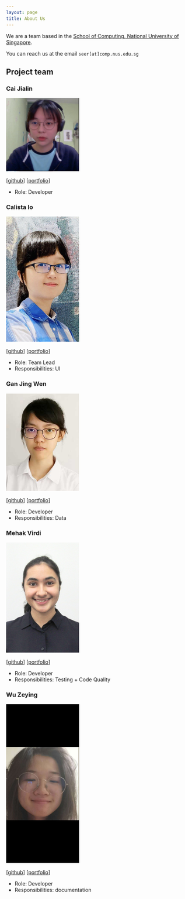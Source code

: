 ```yaml
---
layout: page
title: About Us
---
```


We are a team based in the [School of Computing, National University of Singapore](http://www.comp.nus.edu.sg).

You can reach us at the email `seer[at]comp.nus.edu.sg`

## Project team

### Cai Jialin

<img src="images/jialin7878.png" width="200px">

[[github](https://github.com/jialin7878)]
[[portfolio](team/jialin7878.md)]

* Role: Developer

### Calista Io

<img src="images/calistaio.png" width="200px">

[[github](http://github.com/calistaio)]
[[portfolio](team/calistaio.md)]

* Role: Team Lead
* Responsibilities: UI

### Gan Jing Wen

<img src="images/gan-jw.png" width="200px">

[[github](http://github.com/gan-jw)] [[portfolio](team/gan-jw.md)]

* Role: Developer
* Responsibilities: Data

### Mehak Virdi

<img src="images/mehak24k.png" width="200px">

[[github](http://github.com/mehak24k)]
[[portfolio](team/mehakvirdi.md)]

* Role: Developer
* Responsibilities: Testing + Code Quality

### Wu Zeying

<img src="images/zeying99.png" width="200px">

[[github](http://github.com/zeying99)]
[[portfolio](team/wuzeying.md)]

* Role: Developer
* Responsibilities: documentation
